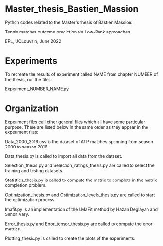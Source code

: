 # Master_thesis_Bastien_Massion
Python codes related to the Master's thesis of Bastien Massion:

Tennis matches outcome prediction via Low-Rank approaches

EPL, UCLouvain, June 2022

# Experiments
To recreate the results of experiment called NAME from chapter NUMBER of the thesis, run the files: 

Experiment_NUMBER_NAME.py

# Organization
Experiment files call other general files which all have some particular purpose. There are listed below in the same order as they appear in the experiment files:

Data_2000_2016.csv is the dataset of ATP matches spanning from season 2000 to season 2016.

Data_thesis.py is called to import all data from the dataset.

Selection_thesis.py and Selection_ratings_thesis.py are called to select the training and testing datasets.

Statistics_thesis.py is called to compute the matrix to complete in the matrix completion problem.

Optimization_thesis.py and Optimization_levels_thesis.py are called to start the optimization process.

lmafit.py is an implementation of the LMaFit method by Hazan Deglayan and Simon Vary.

Error_thesis.py and Error_tensor_thesis.py are called to compute the error metrics.

Plotting_thesis.py is called to create the plots of the experiments.

